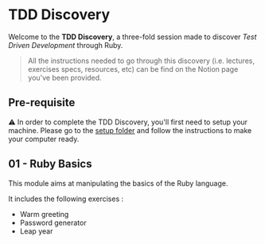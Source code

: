 # TDD Discovery

Welcome to the **TDD Discovery**, a three-fold session made to discover *Test Driven Development* through Ruby.

> All the instructions needed to go through this discovery (i.e. lectures, exercises specs, resources, etc) can be find on the Notion page you've been provided.

## Pre-requisite

:warning: In order to complete the TDD Discovery, you'll first need to setup your machine. Please go to the [setup folder](https://github.com/DonatienD/TDD-Discovery/tree/master/00-Setup) and follow the instructions to make your computer ready.

## 01 - Ruby Basics

This module aims at manipulating the basics of the Ruby language.

It includes the following exercises :

- Warm greeting
- Password generator
- Leap year
